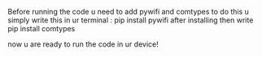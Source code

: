 Before running the code u need to add pywifi and comtypes
to do this u simply write this in ur terminal :
pip install pywifi
after installing then write 
pip install comtypes

now u are ready to run the code in ur device!
